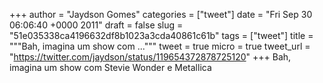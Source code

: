 
+++
author = "Jaydson Gomes"
categories = ["tweet"]
date = "Fri Sep 30 06:06:40 +0000 2011"
draft = false
slug = "51e035338ca4196632df8b1023a3cda40861c61b"
tags = ["tweet"]
title = """Bah, imagina um show com ..."""
tweet = true
micro = true
tweet_url = "https://twitter.com/jaydson/status/119654372878725120"
+++
Bah, imagina um show com Stevie Wonder e Metallica
